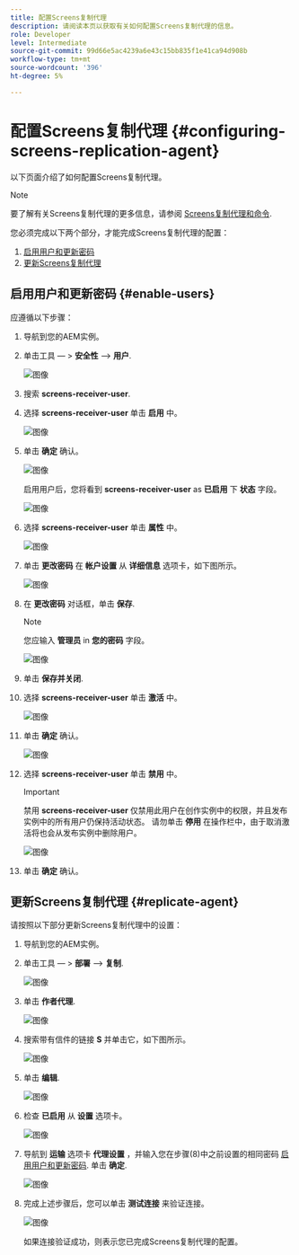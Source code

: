 ```yaml
---
title: 配置Screens复制代理
description: 请阅读本页以获取有关如何配置Screens复制代理的信息。
role: Developer
level: Intermediate
source-git-commit: 99d66e5ac4239a6e43c15bb835f1e41ca94d908b
workflow-type: tm+mt
source-wordcount: '396'
ht-degree: 5%

---
```



# 配置Screens复制代理 {#configuring-screens-replication-agent}

以下页面介绍了如何配置Screens复制代理。

>[!NOTE]
>要了解有关Screens复制代理的更多信息，请参阅 [Screens复制代理和命令](https://experienceleague.adobe.com/docs/experience-manager-screens/user-guide/administering/author-publish/author-publish-architecture-overview.html?lang=en#screens-replication-agents-and-commands).

您必须完成以下两个部分，才能完成Screens复制代理的配置：

1. [启用用户和更新密码](#enable-users)
1. [更新Screens复制代理](#replicate-agent)

## 启用用户和更新密码 {#enable-users}

应遵循以下步骤：

1. 导航到您的AEM实例。

1. 单击工具 — > **安全性** —> **用户**.

   ![图像](/help/user-guide/assets/screens-replication/screens-replication1.png)

1. 搜索 **screens-receiver-user**.

1. 选择 **screens-receiver-user** 单击 **启用** 中。

   ![图像](/help/user-guide/assets/screens-replication/screens-replication2.png)

1. 单击 **确定** 确认。

   ![图像](/help/user-guide/assets/screens-replication/screens-replication3.png)

   启用用户后，您将看到 **screens-receiver-user** as **已启用** 下 **状态** 字段。

   ![图像](/help/user-guide/assets/screens-replication/screens-replication4.png)

1. 选择 **screens-receiver-user** 单击 **属性** 中。

   ![图像](/help/user-guide/assets/screens-replication/screens-replication5.png)

1. 单击 **更改密码** 在 **帐户设置** 从 **详细信息** 选项卡，如下图所示。

   ![图像](/help/user-guide/assets/screens-replication/screens-replication6.png)

1. 在 **更改密码** 对话框，单击 **保存**.

   >[!NOTE]
   >您应输入 **管理员** in **您的密码** 字段。

   ![图像](/help/user-guide/assets/screens-replication/screens-replication7.png)

1. 单击 **保存并关闭**.

1. 选择 **screens-receiver-user** 单击 **激活** 中。

   ![图像](/help/user-guide/assets/screens-replication/screens-replication8.png)

1. 单击 **确定** 确认。

   ![图像](/help/user-guide/assets/screens-replication/screens-replication9.png)

1. 选择 **screens-receiver-user** 单击 **禁用** 中。

   >[!IMPORTANT]
   > 禁用 **screens-receiver-user** 仅禁用此用户在创作实例中的权限，并且发布实例中的所有用户仍保持活动状态。 请勿单击 **停用** 在操作栏中，由于取消激活将也会从发布实例中删除用户。

   ![图像](/help/user-guide/assets/screens-replication/screens-replication10.png)

1. 单击 **确定** 确认。

## 更新Screens复制代理 {#replicate-agent}

请按照以下部分更新Screens复制代理中的设置：

1. 导航到您的AEM实例。

1. 单击工具 — > **部署** —> **复制**.

   ![图像](/help/user-guide/assets/screens-replication/screens-replication1a.png)

1. 单击 **作者代理**.

   ![图像](/help/user-guide/assets/screens-replication/screens-replication1b.png)

1. 搜索带有信件的链接 **S** 并单击它，如下图所示。

   ![图像](/help/user-guide/assets/screens-replication/screens-replication1c.png)

1. 单击 **编辑**.

   ![图像](/help/user-guide/assets/screens-replication/screens-replication1d.png)

1. 检查 **已启用** 从 **设置** 选项卡。

   ![图像](/help/user-guide/assets/screens-replication/screens-replication1e.png)

1. 导航到 **运输** 选项卡 **代理设置** ，并输入您在步骤(8)中之前设置的相同密码 [启用用户和更新密码](#enable-users). 单击 **确定**.

   ![图像](/help/user-guide/assets/screens-replication/screens-replication1f.png)

1. 完成上述步骤后，您可以单击 **测试连接** 来验证连接。

   ![图像](/help/user-guide/assets/screens-replication/screens-replication1g.png)

   如果连接验证成功，则表示您已完成Screens复制代理的配置。